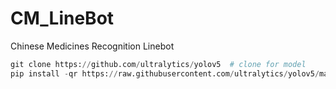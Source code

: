 # CM_LineBot
Chinese Medicines Recognition Linebot

```python
git clone https://github.com/ultralytics/yolov5  # clone for model  
pip install -qr https://raw.githubusercontent.com/ultralytics/yolov5/master/requirements.txt  # install dependencies
```
